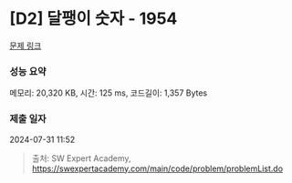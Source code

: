 # [D2] 달팽이 숫자 - 1954 

[문제 링크](https://swexpertacademy.com/main/code/problem/problemDetail.do?contestProbId=AV5PobmqAPoDFAUq) 

### 성능 요약

메모리: 20,320 KB, 시간: 125 ms, 코드길이: 1,357 Bytes

### 제출 일자

2024-07-31 11:52



> 출처: SW Expert Academy, https://swexpertacademy.com/main/code/problem/problemList.do